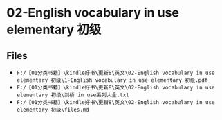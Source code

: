 # 02-English vocabulary in use elementary 初级

## Files

- `F:/【01分类书籍】\kindle好书\更新8\英文\02-English vocabulary in use elementary 初级\1-English vocabulary in use elementary 初级.pdf`
- `F:/【01分类书籍】\kindle好书\更新8\英文\02-English vocabulary in use elementary 初级\剑桥 in use系列大全.txt`
- `F:/【01分类书籍】\kindle好书\更新8\英文\02-English vocabulary in use elementary 初级\files.md`
